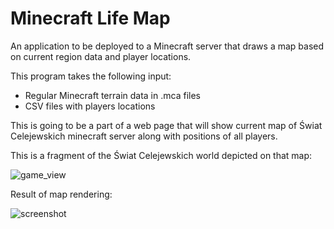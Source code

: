 # Minecraft Life Map

An application to be deployed to a Minecraft server that draws a map based on current region data and player locations.

This program takes the following input:
- Regular Minecraft terrain data in .mca files
- CSV files with players locations

This is going to be a part of a web page that will show current map of Świat Celejewskich minecraft server along with positions of all players.

This is a fragment of the Świat Celejewskich world depicted on that map:

![game_view](https://raw.githubusercontent.com/SebastianCelejewski/MinecraftLifeMap/master/doc/game_view.jpeg)

Result of map rendering:

![screenshot](https://raw.githubusercontent.com/SebastianCelejewski/MinecraftLifeMap/master/doc/screenshot.jpeg)

